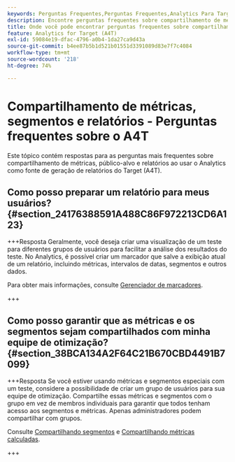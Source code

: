 ```yaml
---
keywords: Perguntas Frequentes,Perguntas Frequentes,Analytics Para Target,Segmentos,A4T,Compartilhar Relatórios
description: Encontre perguntas frequentes sobre compartilhamento de métricas, públicos-alvo e relatórios ao usar o Analytics for [!DNL Target] (A4T). O A4T permite usar os relatórios do Analytics para atividades do Adobe [!DNL Target] .
title: Onde você pode encontrar perguntas frequentes sobre compartilhamento de métricas, públicos-alvo e relatórios no A4T?
feature: Analytics for Target (A4T)
exl-id: 59084e19-dfac-4796-a0b4-1da27ca9d43a
source-git-commit: b4ee87b5b1d521b01551d3391089d83e7f7c4084
workflow-type: tm+mt
source-wordcount: '218'
ht-degree: 74%

---
```


# Compartilhamento de métricas, segmentos e relatórios - Perguntas frequentes sobre o A4T

Este tópico contém respostas para as perguntas mais frequentes sobre compartilhamento de métricas, público-alvo e relatórios ao usar o Analytics como fonte de geração de relatórios do Target (A4T).

## Como posso preparar um relatório para meus usuários? {#section_24176388591A488C86F972213CD6A123}

+++Resposta
Geralmente, você deseja criar uma visualização de um teste para diferentes grupos de usuários para facilitar a análise dos resultados do teste. No Analytics, é possível criar um marcador que salve a exibição atual de um relatório, incluindo métricas, intervalos de datas, segmentos e outros dados.

Para obter mais informações, consulte [Gerenciador de marcadores](https://experienceleague.adobe.com/docs/analytics/analyze/reports-analytics/bookmarks.html?lang=pt-BR).

+++

## Como posso garantir que as métricas e os segmentos sejam compartilhados com minha equipe de otimização? {#section_38BCA134A2F64C21B670CBD4491B7099}

+++Resposta
Se você estiver usando métricas e segmentos especiais com um teste, considere a possibilidade de criar um grupo de usuários para sua equipe de otimização. Compartilhe essas métricas e segmentos com o grupo em vez de membros individuais para garantir que todos tenham acesso aos segmentos e métricas. Apenas administradores podem compartilhar com grupos.

Consulte [Compartilhando segmentos](https://experienceleague.adobe.com/docs/analytics/components/segmentation/segmentation-workflow/t-seg-share.html?lang=pt-BR) e [Compartilhando métricas calculadas](https://experienceleague.adobe.com/docs/analytics/components/calculated-metrics/calcmetric-workflow/cm-sharing.html?lang=pt-BR).

+++
